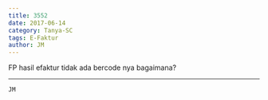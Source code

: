 ```yaml
---
title: 3552
date: 2017-06-14
category: Tanya-SC
tags: E-Faktur
author: JM
---
```


FP hasil efaktur tidak ada bercode nya bagaimana?

---



`JM`

